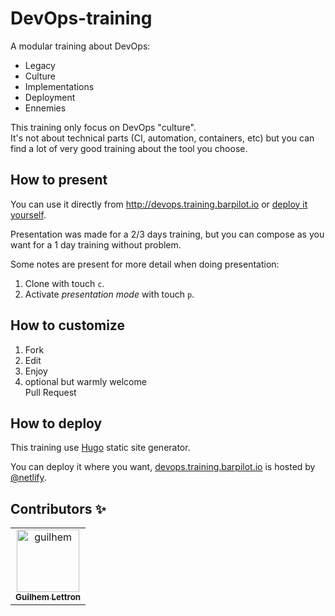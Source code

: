 # DevOps-training

A modular training about DevOps:
- Legacy
- Culture
- Implementations
- Deployment
- Ennemies

This training only focus on DevOps "culture".  
It's not about technical parts (CI, automation, containers, etc) but you can find a lot of very good training about the tool you choose.

## How to present

You can use it directly from http://devops.training.barpilot.io or [deploy it yourself](#how-to-deploy).

Presentation was made for a 2/3 days training, but you can compose as you want for a 1 day training without problem.

Some notes are present for more detail when doing presentation:
1. Clone with touch `c`.
2. Activate _presentation mode_ with touch `p`.

## How to customize

1. Fork
2. Edit
3. Enjoy
4. optional but warmly welcome  
   Pull Request
   
## How to deploy

This training use [Hugo](https://gohugo.io/) static site generator.

You can deploy it where you want, [devops.training.barpilot.io](http://devops.training.barpilot.io) is hosted by [@netlify](https://www.netlify.com/).
## Contributors :sparkles:
<table>
<tr>
                <td align="center">
                    <a href="https://github.com/guilhem">
                        <img src="https://avatars1.githubusercontent.com/u/486876?v=4" width="100;" alt="guilhem"/>
                        <br />
                        <sub><b>Guilhem Lettron</b></sub>
                    </a>
                </td></tr>
</table>


